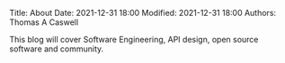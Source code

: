 Title: About
Date: 2021-12-31 18:00
Modified: 2021-12-31 18:00
Authors: Thomas A Caswell



This blog will cover Software Engineering, API design, open source software and
community.
